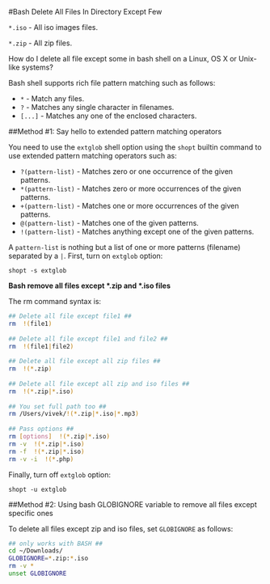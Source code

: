 #Bash Delete All Files In Directory Except Few

`*.iso` - All iso images files.

`*.zip` - All zip files.

How do I delete all file except some in bash shell on a Linux, OS X or 
Unix-like systems?

Bash shell supports rich file pattern matching such as follows:

  * `*` - Match any files.
  * `?` - Matches any single character in filenames.
  * `[...]` - Matches any one of the enclosed characters.

##Method \#1: Say hello to extended pattern matching operators

You need to use the `extglob` shell option using the `shopt` builtin 
command to use extended pattern matching operators such as:

  * `?(pattern-list)` - Matches zero or one occurrence of the given 
  patterns.
  * `*(pattern-list)` - Matches zero or more occurrences of the given 
  patterns.
  * `+(pattern-list)` - Matches one or more occurrences of the given 
  patterns.
  * `@(pattern-list)` - Matches one of the given patterns.
  * `!(pattern-list)` - Matches anything except one of the given 
  patterns.

A `pattern-list` is nothing but a list of one or more patterns 
(filename) separated by a `|`. First, turn on `extglob` option:

```
shopt -s extglob
```

**Bash remove all files except \*.zip and \*.iso files**

The rm command syntax is:

```sh
## Delete all file except file1 ##
rm  !(file1)
 
## Delete all file except file1 and file2 ##
rm  !(file1|file2)
  
## Delete all file except all zip files ##
rm  !(*.zip)
   
## Delete all file except all zip and iso files ##
rm  !(*.zip|*.iso)
    
## You set full path too ##
rm /Users/vivek/!(*.zip|*.iso|*.mp3)
	 
## Pass options ##
rm [options]  !(*.zip|*.iso)
rm -v  !(*.zip|*.iso)
rm -f  !(*.zip|*.iso)
rm -v -i  !(*.php)
```

Finally, turn off `extglob` option:

```
shopt -u extglob
```

##Method \#2: Using bash GLOBIGNORE variable to remove all files except specific ones

To delete all files except zip and iso files, set `GLOBIGNORE` as 
follows:

```sh
## only works with BASH ##
cd ~/Downloads/
GLOBIGNORE=*.zip:*.iso
rm -v *
unset GLOBIGNORE
```




